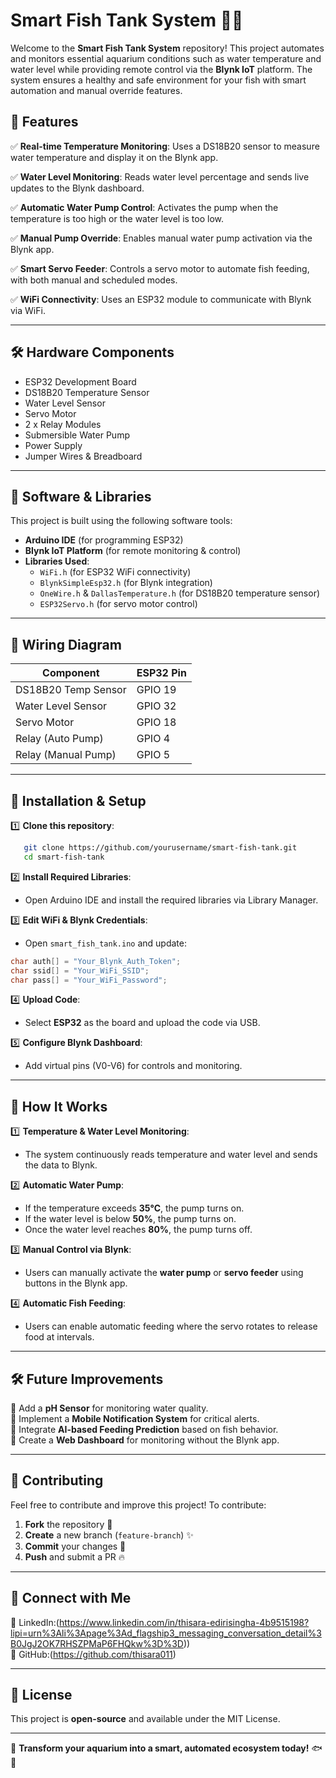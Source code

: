 # Smart Fish Tank System 🐠💡

Welcome to the **Smart Fish Tank System** repository! This project automates and monitors essential aquarium conditions such as water temperature and water level while providing remote control via the **Blynk IoT** platform. The system ensures a healthy and safe environment for your fish with smart automation and manual override features.

## 🚀 Features

✅ **Real-time Temperature Monitoring**: Uses a DS18B20 sensor to measure water temperature and display it on the Blynk app.

✅ **Water Level Monitoring**: Reads water level percentage and sends live updates to the Blynk dashboard.

✅ **Automatic Water Pump Control**: Activates the pump when the temperature is too high or the water level is too low.

✅ **Manual Pump Override**: Enables manual water pump activation via the Blynk app.

✅ **Smart Servo Feeder**: Controls a servo motor to automate fish feeding, with both manual and scheduled modes.

✅ **WiFi Connectivity**: Uses an ESP32 module to communicate with Blynk via WiFi.

---

## 🛠️ Hardware Components

- ESP32 Development Board
- DS18B20 Temperature Sensor
- Water Level Sensor
- Servo Motor
- 2 x Relay Modules
- Submersible Water Pump
- Power Supply
- Jumper Wires & Breadboard

---

## 📲 Software & Libraries

This project is built using the following software tools:

- **Arduino IDE** (for programming ESP32)
- **Blynk IoT Platform** (for remote monitoring & control)
- **Libraries Used**:
  - `WiFi.h` (for ESP32 WiFi connectivity)
  - `BlynkSimpleEsp32.h` (for Blynk integration)
  - `OneWire.h` & `DallasTemperature.h` (for DS18B20 temperature sensor)
  - `ESP32Servo.h` (for servo motor control)

---

## 🔌 Wiring Diagram

| Component        | ESP32 Pin |
|-----------------|-----------|
| DS18B20 Temp Sensor | GPIO 19 |
| Water Level Sensor  | GPIO 32 |
| Servo Motor        | GPIO 18 |
| Relay (Auto Pump)  | GPIO 4  |
| Relay (Manual Pump)| GPIO 5  |

---

## 📜 Installation & Setup

1️⃣ **Clone this repository**:
```sh
   git clone https://github.com/yourusername/smart-fish-tank.git
   cd smart-fish-tank
```

2️⃣ **Install Required Libraries**:
   - Open Arduino IDE and install the required libraries via Library Manager.

3️⃣ **Edit WiFi & Blynk Credentials**:
   - Open `smart_fish_tank.ino` and update:
   ```cpp
   char auth[] = "Your_Blynk_Auth_Token";
   char ssid[] = "Your_WiFi_SSID";    
   char pass[] = "Your_WiFi_Password";  
   ```

4️⃣ **Upload Code**:
   - Select **ESP32** as the board and upload the code via USB.

5️⃣ **Configure Blynk Dashboard**:
   - Add virtual pins (V0-V6) for controls and monitoring.

---

## 🎯 How It Works

1️⃣ **Temperature & Water Level Monitoring**:
   - The system continuously reads temperature and water level and sends the data to Blynk.

2️⃣ **Automatic Water Pump**:
   - If the temperature exceeds **35°C**, the pump turns on.
   - If the water level is below **50%**, the pump turns on.
   - Once the water level reaches **80%**, the pump turns off.

3️⃣ **Manual Control via Blynk**:
   - Users can manually activate the **water pump** or **servo feeder** using buttons in the Blynk app.

4️⃣ **Automatic Fish Feeding**:
   - Users can enable automatic feeding where the servo rotates to release food at intervals.

---

## 🛠️ Future Improvements

🚀 Add a **pH Sensor** for monitoring water quality.  
🚀 Implement a **Mobile Notification System** for critical alerts.  
🚀 Integrate **AI-based Feeding Prediction** based on fish behavior.  
🚀 Create a **Web Dashboard** for monitoring without the Blynk app.  

---

## 🎉 Contributing

Feel free to contribute and improve this project! To contribute:

1. **Fork** the repository 🍴
2. **Create** a new branch (`feature-branch`) ✨
3. **Commit** your changes 📝
4. **Push** and submit a PR 🔥

---

## 🔗 Connect with Me
💼 LinkedIn:(https://www.linkedin.com/in/thisara-edirisingha-4b9515198?lipi=urn%3Ali%3Apage%3Ad_flagship3_messaging_conversation_detail%3B0JgJ2OK7RHSZPMaP6FHQkw%3D%3D))  
🐙 GitHub:(https://github.com/thisara011)  

---

## 📜 License

This project is **open-source** and available under the MIT License.

---

🚀 **Transform your aquarium into a smart, automated ecosystem today!** 🐟🌱

